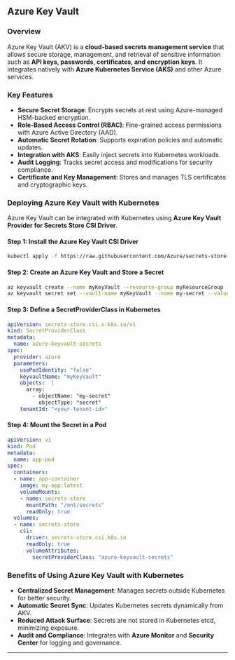 
## **Azure Key Vault**

### **Overview**
Azure Key Vault (AKV) is a **cloud-based secrets management service** that allows secure storage, management, and retrieval of sensitive information such as **API keys, passwords, certificates, and encryption keys**. It integrates natively with **Azure Kubernetes Service (AKS)** and other Azure services.

### **Key Features**
- **Secure Secret Storage**: Encrypts secrets at rest using Azure-managed HSM-backed encryption.
- **Role-Based Access Control (RBAC)**: Fine-grained access permissions with Azure Active Directory (AAD).
- **Automatic Secret Rotation**: Supports expiration policies and automatic updates.
- **Integration with AKS**: Easily inject secrets into Kubernetes workloads.
- **Audit Logging**: Tracks secret access and modifications for security compliance.
- **Certificate and Key Management**: Stores and manages TLS certificates and cryptographic keys.

### **Deploying Azure Key Vault with Kubernetes**
Azure Key Vault can be integrated with Kubernetes using **Azure Key Vault Provider for Secrets Store CSI Driver**.

#### **Step 1: Install the Azure Key Vault CSI Driver**
```bash
kubectl apply -f https://raw.githubusercontent.com/Azure/secrets-store-csi-driver-provider-azure/main/deployment/secretproviderclass.yaml
```

#### **Step 2: Create an Azure Key Vault and Store a Secret**
```bash
az keyvault create --name myKeyVault --resource-group myResourceGroup --location eastus
az keyvault secret set --vault-name myKeyVault --name my-secret --value "super-secret-value"
```

#### **Step 3: Define a SecretProviderClass in Kubernetes**
```yaml
apiVersion: secrets-store.csi.x-k8s.io/v1
kind: SecretProviderClass
metadata:
  name: azure-keyvault-secrets
spec:
  provider: azure
  parameters:
    usePodIdentity: "false"
    keyvaultName: "myKeyVault"
    objects:  |
      array:
        - objectName: "my-secret"
          objectType: "secret"
    tenantId: "<your-tenant-id>"
```

#### **Step 4: Mount the Secret in a Pod**
```yaml
apiVersion: v1
kind: Pod
metadata:
  name: app-pod
spec:
  containers:
  - name: app-container
    image: my-app:latest
    volumeMounts:
    - name: secrets-store
      mountPath: "/mnt/secrets"
      readOnly: true
  volumes:
  - name: secrets-store
    csi:
      driver: secrets-store.csi.k8s.io
      readOnly: true
      volumeAttributes:
        secretProviderClass: "azure-keyvault-secrets"
```

### **Benefits of Using Azure Key Vault with Kubernetes**
- **Centralized Secret Management**: Manages secrets outside Kubernetes for better security.
- **Automatic Secret Sync**: Updates Kubernetes secrets dynamically from AKV.
- **Reduced Attack Surface**: Secrets are not stored in Kubernetes etcd, minimizing exposure.
- **Audit and Compliance**: Integrates with **Azure Monitor** and **Security Center** for logging and governance.

---
